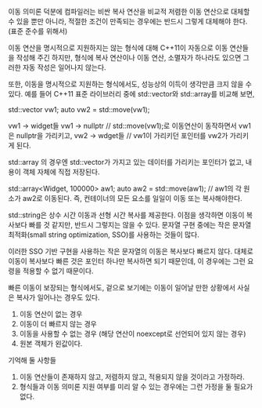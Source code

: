 이동 의미론 덕분에 컴파일러는 비싼 복사 연산을 비교적 저렴한 이동 연산으로 대체할 수 있을 뿐만 아니라, 적절한 조건이 만족되는 경우에는 반드시 그렇게 대체해야 한다. (표준 준수를 위해서)

이동 연산을 명시적으로 지원하지는 않는 형식에 대해 C++11이 자동으로 이동 연산들을 작성해 주긴 하지만, 형식에 복사 연산이나 이동 연산, 소멸자가 하나라도 있으면 그러한 자동 작성은 일어나지 않는다.

또한, 이동을 명시적으로 지원하는 형식에서도, 성능상의 이득이 생각만큼 크지 않을 수 있다.
예를 들어 C++11 표준 라이브러리 중에 std::vector와 std::array를 비교해 보면,

std::vector<Widget> vw1;
auto vw2 = std::move(vw1);

vw1 -> widget들
vw1  -> nullptr  // std::move(vw1);로 이동연산이 동작하면서 vw1은 nullptr을 가리키고,
vw2 -> wdget들  // vw1이 가리키던 포인터를 vw2가 가리키게 된다.


std::array 의 경우엔 std::vector가 가지고 있는 데이터를 가리키는 포인터가 없고, 내용이 객체 자체에 직접 저장된다.

std::array<Widget, 100000> aw1;
auto aw2 = std::move(aw1);  // aw1의 각 원소가 aw2로 이동된다. 즉, 컨테이너의 모든 요소를 일일이 이동 또는 복사해야한다.


std::string은 상수 시간 이동과 선형 시간 복사를 제공한다. 이점을 생각하면 이동이 복사보다 빠를 것 같지만, 반드시 그렇지는 않을 수 있다. 문자열 구현 중에는 작은 문자열 최적화(small string optimization, SSO)를 사용하는 것들이 많다.

이러한 SSO 기반 구현을 사용하는 작은 문자열의 이동은 복사보다 빠르지 않다. 대체로 이동이 복사보다 빠른 것은 포인터 하나만 복사하면 되기 때문인데, 이 경우에는 그런 요령을 적용할 수 없기 때문이다.


빠른 이동이 보장되는 형식에서도, 겉으로 보기에는 이동이 일어날 만한 상황에서 사실은 복사가 일어나는 경우도 있다.

1) 이동 연산이 없는 경우
2) 이동이 더 빠르지 않는 경우
3) 이동을 사용할 수 없는 경우 (해당 연산이 noexcept로 선언되어 있지 않는 경우)
4) 원본 객체가 왼값이다.


기억해 둘 사항들
1) 이동 연산들이 존재하지 않고, 저렴하지 않고, 적용되지 않을 것이라고 가정하라.
2) 형식들과 이동 의미론 지원 여부를 미리 알 수 있는 경우에는 그런 가정을 둘 필요가 없다.
